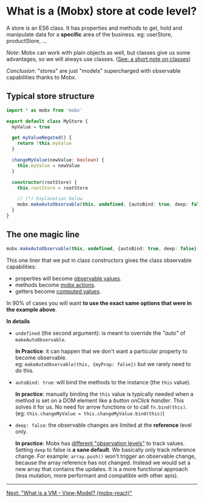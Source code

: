 # What is a (Mobx) store at code level?

A store is an ES6 class. It has properties and methods to get, hold and manipulate data for a **specific** area of the business. eg: userStore, productStore, ...

_Note_: Mobx can work with plain objects as well, but classes give us some advantages, so we will always use classes. ([See: a short note on classes](https://mobx.js.org/observable-state.html#a-short-note-on-classes))

_Conclusion_: "stores" are just "models" supercharged with observable capabilities thanks to Mobx.

## Typical store structure

```ts
import * as mobx from 'mobx'

export default class MyStore {
  myValue = true

  get myValueNegated() {
    return !this.myValue
  }

  changeMyValue(newValue: boolean) {
    this.myValue = newValue
  }

  constructor(rootStore) {
    this.rootStore = rootStore

    // (*) Explanation below
    mobx.makeAutoObservable(this, undefined, {autoBind: true, deep: false})
  }
}
```

## The one magic line

```ts
mobx.makeAutoObservable(this, undefined, {autoBind: true, deep: false})
```

This one liner that we put in class constructors gives the class observable capabilities:

- properties will become [observable values](https://mobx.js.org/observable-state.html#creating-observable-state).
- methods become [mobx actions](https://mobx.js.org/actions.html).
- getters become [computed values](https://mobx.js.org/computeds.html).

In 90% of cases you will want **to use the exact same options that were in the example above**.

**In details**

- `undefined` (the second argument): is meant to override the *"auto"* of `makeAutoObservable`.

  **In Practice**: it can happen that we don't want a particular property to become observable.  
  eg: `makeAutoObservable(this, {myProp: false})` but we rarely need to do this.

- `autoBind: true`: will bind the methods to the instance (the `this` value).

  **In practice**: manually binding the `this` value is typically needed when a method is set on a DOM element like a _button onClick handler_. This solves it for us. No need for arrow functions or to call `fn.bind(this)`. (eg: `this.changeMyValue = this.changeMyValue.bind(this)`)

- `deep: false`: the observable changes are limited at the **reference** level only.

  **In practice**: Mobx has [different "observation levels"](https://mobx.js.org/observable-state.html#available-annotations) to track values. Setting `deep` to false is **a sane default**. We basically only track reference change. For example: `array.push()` won't trigger an observable change, because the array reference has not changed. Instead we would set a new array that contains the updates. It is a more functional approach (less mutation, more performant and compatible with other apis).

---

[Next: "What is a VM - View-Model? (mobx-react)"](frontend-03-3-view-models_mobx-react.md)
